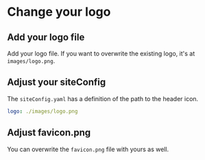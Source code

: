 # Change your logo

## Add your logo file

Add your logo file.
If you want to overwrite the existing logo, it's at `images/logo.png`.

## Adjust your siteConfig

The `siteConfig.yaml` has a definition of the path to the header icon.

```yaml
logo: ./images/logo.png
```

## Adjust favicon.png

You can overwrite the `favicon.png` file with yours as well.
